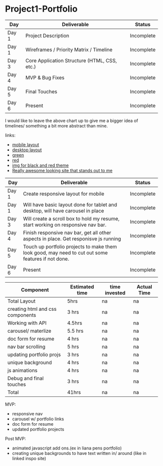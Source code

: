 # Project1-Portfolio


|  Day | Deliverable | Status
|---|---| ---|
|Day 1| Project Description | Incomplete
|Day 1| Wireframes / Priority Matrix / Timeline | Incomplete
|Day 3| Core Application Structure (HTML, CSS, etc.) | Incomplete
|Day 4| MVP & Bug Fixes | Incomplete
|Day 5| Final Touches | Incomplete
|Day 6| Present | Incomplete

I would like to leave the above chart up to give me a bigger idea of timelines/ something a bit more abstract than mine.


links: 
- [mobile layout](https://res.cloudinary.com/dnxx8igwb/image/upload/v1583782315/90B2AA81-83BB-40EE-9869-0D06177C3C4D_oywvo8.jpg)
- [desktop layout](https://wireframepro.mockflow.com/view/M723fba1f78894266e6adad9daa7e8c101583532357166)
- [green](https://colorideas.net/olive-green-gray-crimson-635536-color-palette/)
- [red](https://far-wake.org/png-change-blacknwhite-color-palette-24-best-color-palettes-red-white-black-grey-images-5df8bb8280182b6d810ae5b2.html)
- [img for black and red theme](https://www.123rf.com/photo_124250601_stock-vector-retro-memphis-seamless-pattern-80-90s-fashion-style-trendy-black-and-white-abstract-geometric-backgr.html)
- [Really awesome looking site that stands out to me](http://www.elsamuse.com/en/)


|  Day | Deliverable | Status
|---|---| ---|
|Day 1| Create responsive layout for mobile | Incomplete
|Day 1| Will have basic layout done for tablet and desktop, will have carousel in place | Incomplete
|Day 3| Will create a scroll box to hold my resume, start working on responsive nav bar.| Incomplete
|Day 4|  Finish responsive nav bar, get all other aspects in place. Get responisve js running | Incomplete
|Day 5| Touch up portfolio projects to make them look good, may need to cut out some features if not done.  | Incomplete
|Day 6| Present | Incomplete


| Component | Estimated time| time invested | Actual Time
|---|---| ---| ---|
|Total Layout	| 5hrs|	na|na
|creating html and css components|3 hrs|na|na|
|Working with API	|4.5hrs| na| na
|carousel/ materlize |5.5 hrs|na|na
|doc form for resume|4 hrs|na|na
|nav bar scrolling| 5 hrs|na | na
|updating portfolio projs|3 hrs|na |na 
|unique background|4 hrs |na |na
|js animations|4 hrs |na | na
|Debug and final touches| 3 hrs| na| na
|Total|41hrs|na|na	

MVP:
- responsive nav 
- carousel w/ portfolio links
- doc form for resume
- updated portfolio projects

Post MVP: 
- animated javascript add ons.(ex in liana pens portfolio)
- creating unique backgrounds to have text written in/ around (like in linked inspo site)
